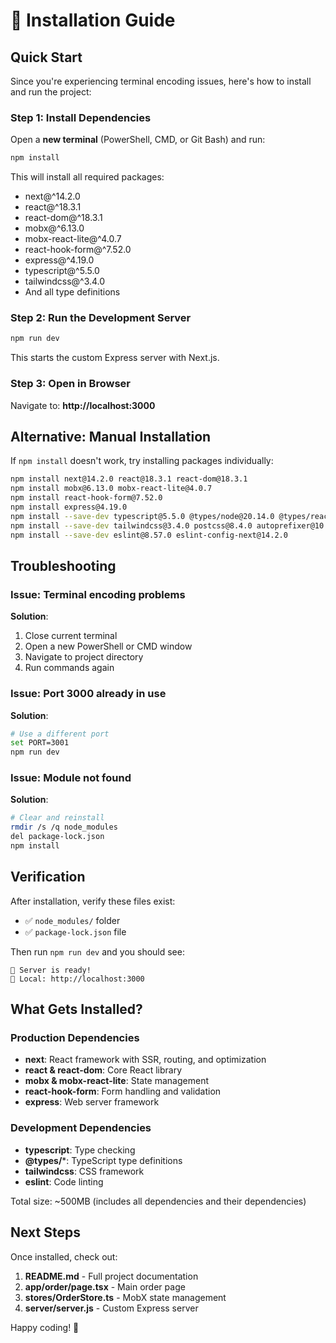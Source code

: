 # 🚀 Installation Guide

## Quick Start

Since you're experiencing terminal encoding issues, here's how to install and run the project:

### Step 1: Install Dependencies

Open a **new terminal** (PowerShell, CMD, or Git Bash) and run:

```bash
npm install
```

This will install all required packages:
- next@^14.2.0
- react@^18.3.1
- react-dom@^18.3.1
- mobx@^6.13.0
- mobx-react-lite@^4.0.7
- react-hook-form@^7.52.0
- express@^4.19.0
- typescript@^5.5.0
- tailwindcss@^3.4.0
- And all type definitions

### Step 2: Run the Development Server

```bash
npm run dev
```

This starts the custom Express server with Next.js.

### Step 3: Open in Browser

Navigate to: **http://localhost:3000**

## Alternative: Manual Installation

If `npm install` doesn't work, try installing packages individually:

```bash
npm install next@14.2.0 react@18.3.1 react-dom@18.3.1
npm install mobx@6.13.0 mobx-react-lite@4.0.7
npm install react-hook-form@7.52.0
npm install express@4.19.0
npm install --save-dev typescript@5.5.0 @types/node@20.14.0 @types/react@18.3.0 @types/react-dom@18.3.0 @types/express@4.17.21
npm install --save-dev tailwindcss@3.4.0 postcss@8.4.0 autoprefixer@10.4.0
npm install --save-dev eslint@8.57.0 eslint-config-next@14.2.0
```

## Troubleshooting

### Issue: Terminal encoding problems

**Solution**: 
1. Close current terminal
2. Open a new PowerShell or CMD window
3. Navigate to project directory
4. Run commands again

### Issue: Port 3000 already in use

**Solution**:
```bash
# Use a different port
set PORT=3001
npm run dev
```

### Issue: Module not found

**Solution**:
```bash
# Clear and reinstall
rmdir /s /q node_modules
del package-lock.json
npm install
```

## Verification

After installation, verify these files exist:
- ✅ `node_modules/` folder
- ✅ `package-lock.json` file

Then run `npm run dev` and you should see:
```
🚀 Server is ready!
📍 Local: http://localhost:3000
```

## What Gets Installed?

### Production Dependencies
- **next**: React framework with SSR, routing, and optimization
- **react & react-dom**: Core React library
- **mobx & mobx-react-lite**: State management
- **react-hook-form**: Form handling and validation
- **express**: Web server framework

### Development Dependencies
- **typescript**: Type checking
- **@types/***: TypeScript type definitions
- **tailwindcss**: CSS framework
- **eslint**: Code linting

Total size: ~500MB (includes all dependencies and their dependencies)

## Next Steps

Once installed, check out:
1. **README.md** - Full project documentation
2. **app/order/page.tsx** - Main order page
3. **stores/OrderStore.ts** - MobX state management
4. **server/server.js** - Custom Express server

Happy coding! 🎉
